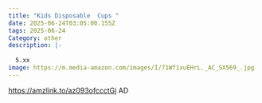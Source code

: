 ```yaml
---
title: "Kids Disposable  Cups "
date: 2025-06-24T03:05:00.155Z
tags: 2025-06-24
Category: other
description: |-
  
  5.xx
image: https://m.media-amazon.com/images/I/71Wf1xuEHrL._AC_SX569_.jpg
---
```

https://amzlink.to/az093ofccctGj    AD